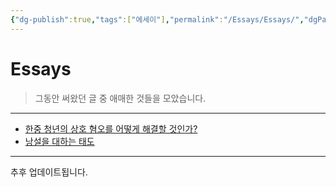 ```yaml
---
{"dg-publish":true,"tags":["에세이"],"permalink":"/Essays/Essays/","dgPassFrontmatter":true,"created":"2024-02-08T15:32:39.848+09:00","updated":"2024-08-02T16:25:03.372+09:00"}
---
```



# Essays

> 그동안 써왔던 글 중 애매한 것들을 모았습니다.
---

+ [한중 청년의 상호 혐오를 어떻게 해결할 것인가?](2023-06-10.md)
+ [낭설을 대하는 태도](2024-05-24.md)

---

추후 업데이트됩니다.
